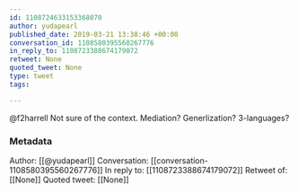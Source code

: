 ```yaml
---
id: 1108724633153368070
author: yudapearl
published_date: 2019-03-21 13:38:46 +00:00
conversation_id: 1108580395560267776
in_reply_to: 1108723388674179072
retweet: None
quoted_tweet: None
type: tweet
tags:

---
```


@f2harrell Not sure of the context. Mediation? Generlization? 3-languages?

### Metadata

Author: [[@yudapearl]]
Conversation: [[conversation-1108580395560267776]]
In reply to: [[1108723388674179072]]
Retweet of: [[None]]
Quoted tweet: [[None]]

